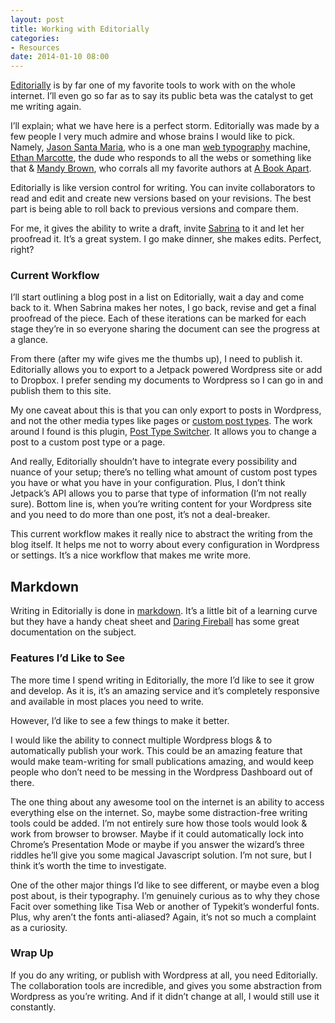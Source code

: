 ```yaml
---
layout: post
title: Working with Editorially
categories:
- Resources
date: 2014-01-10 08:00
---
```


[Editorially](editorially.com) is by far one of my favorite tools to work with on the whole internet. I’ll even go so far as to say its public beta was the catalyst to get me writing again.

I’ll explain; what we have here is a perfect storm. Editorially was made by a few people I very much admire and whose brains I would like to pick. Namely, [Jason Santa Maria](http://jasonsantamaria.com/), who is a one man [web typography](http://vimeo.com/34178417) machine, [Ethan Marcotte](http://unstoppablerobotninja.com/), the dude who responds to all the webs or something like that &amp; [Mandy Brown](http://aworkinglibrary.com/), who corrals all my favorite authors at [A Book Apart](http://www.abookapart.com/).

Editorially is like version control for writing. You can invite collaborators to read and edit and create new versions based on your revisions. The best part is being able to roll back to previous versions and compare them.

For me, it gives the ability to write a draft, invite [Sabrina](https://twitter.com/sabrinadpeters) to it and let her proofread it. It’s a great system. I go make dinner, she makes edits. Perfect, right?

### Current Workflow

I’ll start outlining a blog post in a list on Editorially, wait a day and come back to it. When Sabrina makes her notes, I go back, revise and get a final proofread of the piece. Each of these iterations can be marked for each stage they’re in so everyone sharing the document can see the progress at a glance.

From there (after my wife gives me the thumbs up), I need to publish it. Editorially allows you to export to a Jetpack powered Wordpress site or add to Dropbox. I prefer sending my documents to Wordpress so I can go in and publish them to this site.

My one caveat about this is that you can only export to posts in Wordpress, and not the other media types like pages or [custom post types](http://codex.wordpress.org/Post_Types#Custom_Post_Types). The work around I found is this plugin, [Post Type Switcher](http://wordpress.org/plugins/post-type-switcher/). It allows you to change a post to a custom post type or a page.

And really, Editorially shouldn’t have to integrate every possibility and nuance of your setup; there’s no telling what amount of custom post types you have or what you have in your configuration. Plus, I don’t think Jetpack’s API allows you to parse that type of information (I’m not really sure). Bottom line is, when you’re writing content for your Wordpress site and you need to do more than one post, it’s not a deal-breaker.

This current workflow makes it really nice to abstract the writing from the blog itself. It helps me not to worry about every configuration in Wordpress or settings. It’s a nice workflow that makes me write more.

## Markdown

Writing in Editorially is done in [markdown](http://daringfireball.net/projects/markdown/). It’s a little bit of a learning curve but they have a handy cheat sheet and [Daring Fireball](http://daringfireball.net/projects/markdown/) has some great documentation on the subject.

### Features I’d Like to See

The more time I spend writing in Editorially, the more I’d like to see it grow and develop. As it is, it’s an amazing service and it’s completely responsive and available in most places you need to write.

However, I’d like to see a few things to make it better.

I would like the ability to connect multiple Wordpress blogs &amp; to automatically publish your work. This could be an amazing feature that would make team-writing for small publications amazing, and would keep people who don’t need to be messing in the Wordpress Dashboard out of there.

The one thing about any awesome tool on the internet is an ability to access everything else on the internet. So, maybe some distraction-free writing tools could be added. I’m not entirely sure how those tools would look &amp; work from browser to browser. Maybe if it could automatically lock into Chrome’s Presentation Mode or maybe if you answer the wizard’s three riddles he’ll give you some magical Javascript solution. I’m not sure, but I think it’s worth the time to investigate.

One of the other major things I’d like to see different, or maybe even a blog post about, is their typography. I’m genuinely curious as to why they chose Facit over something like Tisa Web or another of Typekit’s wonderful fonts. Plus, why aren’t the fonts anti-aliased? Again, it’s not so much a complaint as a curiosity.

### Wrap Up

If you do any writing, or publish with Wordpress at all, you need Editorially. The collaboration tools are incredible, and gives you some abstraction from Wordpress as you’re writing. And if it didn’t change at all, I would still use it constantly.
